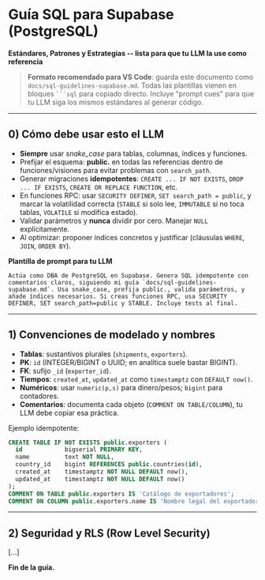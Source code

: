 # Guía SQL para Supabase (PostgreSQL)

**Estándares, Patrones y Estrategias -- lista para que tu LLM la use
como referencia**

> **Formato recomendado para VS Code**: guarda este documento como
> `docs/sql-guidelines-supabase.md`. Todas las plantillas vienen en
> bloques ```` ```sql ```` para copiado directo. Incluye "prompt cues"
> para que tu LLM siga los mismos estándares al generar código.

------------------------------------------------------------------------

## 0) Cómo debe usar esto el LLM

-   **Siempre** usar *snake_case* para tablas, columnas, índices y
    funciones.
-   Prefijar el esquema: **public.** en todas las referencias dentro de
    funciones/visiones para evitar problemas con `search_path`.
-   Generar migraciones **idempotentes**: `CREATE ... IF NOT EXISTS`,
    `DROP ... IF EXISTS`, `CREATE OR REPLACE FUNCTION`, etc.
-   En funciones RPC: usar `SECURITY DEFINER`,
    `SET search_path = public`, y marcar la volatilidad correcta
    (`STABLE` si solo lee, `IMMUTABLE` si no toca tablas, `VOLATILE` si
    modifica estado).
-   Validar parámetros y **nunca** dividir por cero. Manejar `NULL`
    explícitamente.
-   Al optimizar: proponer índices concretos y justificar (cláusulas
    `WHERE`, `JOIN`, `ORDER BY`).

**Plantilla de prompt para tu LLM**

    Actúa como DBA de PostgreSQL en Supabase. Genera SQL idempotente con comentarios claros, siguiendo mi guía `docs/sql-guidelines-supabase.md`. Usa snake_case, prefija public., valida parámetros, y añade índices necesarios. Si creas funciones RPC, usa SECURITY DEFINER, SET search_path=public y STABLE. Incluye tests al final.

------------------------------------------------------------------------

## 1) Convenciones de modelado y nombres

-   **Tablas**: sustantivos plurales (`shipments`, `exporters`).
-   **PK**: `id` (INTEGER/BIGINT o UUID; en analítica suele bastar
    BIGINT).
-   **FK**: sufijo `_id` (`exporter_id`).
-   **Tiempos**: `created_at`, `updated_at` como `timestamptz` con
    `DEFAULT now()`.
-   **Numéricos**: usar `numeric(p,s)` para dinero/pesos; `bigint` para
    contadores.
-   **Comentarios**: documenta cada objeto (`COMMENT ON TABLE/COLUMN`),
    tu LLM debe copiar esa práctica.

Ejemplo idempotente:

``` sql
CREATE TABLE IF NOT EXISTS public.exporters (
  id            bigserial PRIMARY KEY,
  name          text NOT NULL,
  country_id    bigint REFERENCES public.countries(id),
  created_at    timestamptz NOT NULL DEFAULT now(),
  updated_at    timestamptz NOT NULL DEFAULT now()
);
COMMENT ON TABLE public.exporters IS 'Catálogo de exportadores';
COMMENT ON COLUMN public.exporters.name IS 'Nombre legal del exportador';
```

------------------------------------------------------------------------

## 2) Seguridad y RLS (Row Level Security)

\[...\]

**Fin de la guía.**

